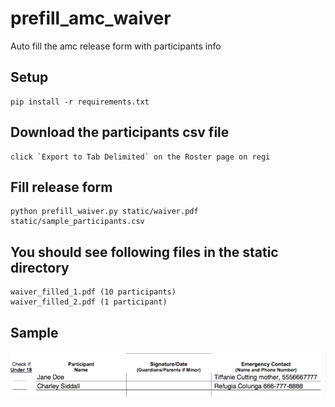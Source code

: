 # prefill_amc_waiver
Auto fill the amc release form with participants info
## Setup
```
pip install -r requirements.txt
```
## Download the participants csv file
```
click `Export to Tab Delimited` on the Roster page on regi
```
## Fill release form
```
python prefill_waiver.py static/waiver.pdf static/sample_participants.csv
```

## You should see following files in the static directory
```
waiver_filled_1.pdf (10 participants)
waiver_filled_2.pdf (1 participant)

```
## Sample
![Image of filed release form](sample.png)
